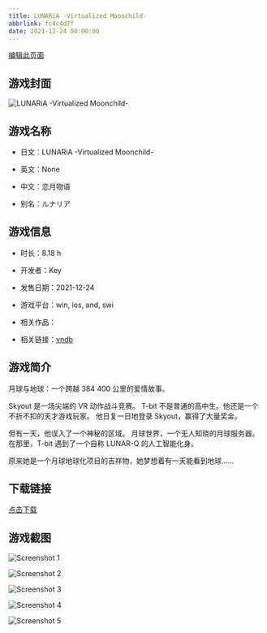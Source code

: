```yaml
---
title: LUNARiA -Virtualized Moonchild-
abbrlink: fc4c4d7f
date: 2021-12-24 00:00:00
---
```

[编辑此页面](https://github.com/ACG-3/ADV3-source/blob/main/source/_posts/games/LUNARiA%20-Virtualized%20Moonchild-.md)

## 游戏封面

![LUNARiA -Virtualized Moonchild-](https%3A//pan.timero.xyz/onedrive/img_lib_001/LUNARiA%20-Virtualized%20Moonchild-_cover.avif)


## 游戏名称

- 日文：LUNARiA -Virtualized Moonchild-
- 英文：None
- 中文：恋月物语

- 别名：ルナリア


## 游戏信息

- 时长：8.18 h
- 开发者：Key
- 发售日期：2021-12-24
- 游戏平台：win, ios, and, swi
- 相关作品：

- 相关链接：[vndb](https://vndb.org/v29444)


## 游戏简介

月球与地球：一个跨越 384 400 公里的爱情故事。

Skyout 是一场尖端的 VR 动作战斗竞赛。
T-bit 不是普通的高中生。他还是一个不折不扣的天才游戏玩家。
他日复一日地登录 Skyout，赢得了大量奖金。

但有一天，他误入了一个神秘的区域。
月球世界，一个无人知晓的月球服务器。
在那里，T-bit 遇到了一个自称 LUNAR-Q 的人工智能化身。

原来她是一个月球地球化项目的吉祥物，她梦想着有一天能看到地球......




## 下载链接

[点击下载](https://pan.timero.xyz/onedrive/adv_lib_001/LUNARiA%20-Virtualized%20Moonchild-)


## 游戏截图


![Screenshot 1](https%3A//pan.timero.xyz/onedrive/img_lib_001/LUNARiA%20-Virtualized%20Moonchild-_Screenshot_1.avif)

![Screenshot 2](https%3A//pan.timero.xyz/onedrive/img_lib_001/LUNARiA%20-Virtualized%20Moonchild-_Screenshot_2.avif)

![Screenshot 3](https%3A//pan.timero.xyz/onedrive/img_lib_001/LUNARiA%20-Virtualized%20Moonchild-_Screenshot_3.avif)

![Screenshot 4](https%3A//pan.timero.xyz/onedrive/img_lib_001/LUNARiA%20-Virtualized%20Moonchild-_Screenshot_4.avif)

![Screenshot 5](https%3A//pan.timero.xyz/onedrive/img_lib_001/LUNARiA%20-Virtualized%20Moonchild-_Screenshot_5.avif)


